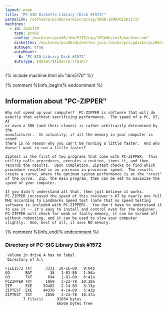```yaml
---
layout: page
title: "PC-SIG Diskette Library (Disk #1572)"
permalink: /software/pcx86/sw/misc/pcsig/1000-1999/DISK1572/
machines:
  - id: ibm5170
    type: pcx86
    config: /machines/pcx86/ibm/5170/cga/1024kb/rev3/machine.xml
    diskettes: /machines/pcx86/diskettes.json,/disks/pcsigdisks/pcx86/diskettes.json
    autoGen: true
    autoMount:
      B: "PC-SIG Library Disk #1572"
    autoType: $date\r$time\rB:\rDIR\r
---
```


{% include machine.html id="ibm5170" %}

{% comment %}info_begin{% endcomment %}

## Information about "PC-ZIPPER"

    Why not speed up your computer?  PC-ZIPPER is software that will do
    exactly that without sacrificing performance.  The speed of a PC, XT, AT
    or even a 386 (and their clones) is rather arbitrarily determined by the
    manufacturer.  In actuality, if all the memory in your computer is sound
    there is no reason why you can't be running a little faster.  And who
    doesn't want to run a little faster?
    
    Ziptest is the first of two programs that come with PC-ZIPPER.  This
    utility calls procedures, executes a routine, times it, and then
    records the results.  Upon completion, Ziptest checks to find which
    procedure resulted in an increase in processor speed.  The results
    create a curve, where the optimum system performance is at the "crest"
    of the curve.  Zip, the main program, then can be set to maximize the
    speed of your computer.
    
    If you didn't understand all that, then just believe it works.
    PC-ZIPPER increased the speed of this reviewer's AT by nearly one full
    MHz according to Landmarks Speed test (note that no speed testing
    software is included with PC-ZIPPER).  You don't have to understand it
    to use it -- it's easy to install and control even for the beginner.
    PC-ZIPPER will check for weak or faulty memory, it can be turned off
    without rebooting, and it can be used to slow your computer
    slightly.  And, best of all, it uses NO memory.
{% comment %}info_end{% endcomment %}


### Directory of PC-SIG Library Disk #1572

     Volume in drive A has no label
     Directory of A:\

    FILE1572 TXT      3331  10-16-89   9:04p
    GO       BAT        38   1-01-80   1:56a
    GO       TXT       694   1-01-80   6:41a
    PCZIPPER TXT      1069   3-23-78  10:38a
    ZIP      EXE     39482   2-14-89   3:13p
    ZIPTEST  EXE     44370   4-14-89   5:42p
    ZIPTEST  TXT      2050   3-23-78  10:37a
            7 file(s)      91034 bytes
                           66560 bytes free
